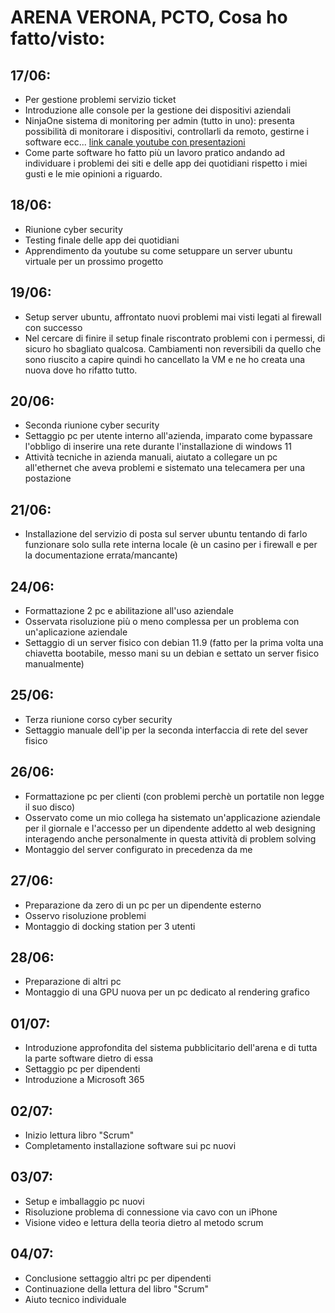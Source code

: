 # ARENA VERONA, PCTO, Cosa ho fatto/visto:
## 17/06:
- Per gestione problemi servizio ticket
- Introduzione alle console per la gestione dei dispositivi aziendali
- NinjaOne sistema di monitoring per admin (tutto in uno): presenta possibilità di monitorare i dispositivi, controllarli da remoto, gestirne i software ecc... [link canale youtube con presentazioni](https://www.youtube.com/@ninjaone8616)
- Come parte software ho fatto più un lavoro pratico andando ad individuare i problemi dei siti e delle app dei quotidiani rispetto i miei gusti e le mie opinioni a riguardo.

## 18/06:
- Riunione cyber security
- Testing finale delle app dei quotidiani
- Apprendimento da youtube su come setuppare un server ubuntu virtuale per un prossimo progetto

## 19/06:
- Setup server ubuntu, affrontato nuovi problemi mai visti legati al firewall con successo
- Nel cercare di finire il setup finale riscontrato problemi con i permessi, di sicuro ho sbagliato qualcosa. Cambiamenti non reversibili da quello che sono riuscito a capire quindi ho cancellato la VM e ne ho creata una nuova dove ho rifatto tutto.

## 20/06:
- Seconda riunione cyber security
- Settaggio pc per utente interno all'azienda, imparato come bypassare l'obbligo di inserire una rete durante l'installazione di windows 11
- Attività tecniche in azienda manuali, aiutato a collegare un pc all'ethernet che aveva problemi e sistemato una telecamera per una postazione

## 21/06:
- Installazione del servizio di posta sul server ubuntu tentando di farlo funzionare solo sulla rete interna locale (è un casino per i firewall e per la documentazione errata/mancante)

## 24/06:
- Formattazione 2 pc e abilitazione all'uso aziendale
- Osservata risoluzione più o meno complessa per un problema con un'aplicazione aziendale
- Settaggio di un server fisico con debian 11.9 (fatto per la prima volta una chiavetta bootabile, messo mani su un debian e settato un server fisico manualmente)

## 25/06:
- Terza riunione corso cyber security 
- Settaggio manuale dell'ip per la seconda interfaccia di rete del sever fisico

## 26/06:
- Formattazione pc per clienti (con problemi perchè un portatile non legge il suo disco)
- Osservato come un mio collega ha sistemato un'applicazione aziendale per il giornale e l'accesso per un dipendente addetto al web designing interagendo anche personalmente in questa attività di problem solving
- Montaggio del server configurato in precedenza da me

## 27/06:
- Preparazione da zero di un pc per un dipendente esterno
- Osservo risoluzione problemi
- Montaggio di docking station per 3 utenti

## 28/06:
- Preparazione di altri pc
- Montaggio di una GPU nuova per un pc dedicato al rendering grafico

## 01/07:
- Introduzione approfondita del sistema pubblicitario dell'arena e di tutta la parte software dietro di essa
- Settaggio pc per dipendenti
- Introduzione a Microsoft 365

## 02/07:
- Inizio lettura libro "Scrum"
- Completamento installazione software sui pc nuovi

## 03/07:
- Setup e imballaggio pc nuovi
- Risoluzione problema di connessione via cavo con un iPhone
- Visione video e lettura della teoria dietro al metodo scrum

## 04/07:
- Conclusione settaggio altri pc per dipendenti
- Continuazione della lettura del libro "Scrum"
- Aiuto tecnico individuale
